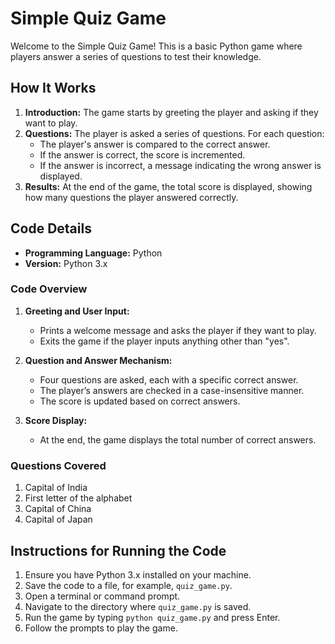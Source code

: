 # Simple Quiz Game

Welcome to the Simple Quiz Game! This is a basic Python game where players answer a series of questions to test their knowledge.

## How It Works

1. **Introduction:** The game starts by greeting the player and asking if they want to play.
2. **Questions:** The player is asked a series of questions. For each question:
   - The player's answer is compared to the correct answer.
   - If the answer is correct, the score is incremented.
   - If the answer is incorrect, a message indicating the wrong answer is displayed.
3. **Results:** At the end of the game, the total score is displayed, showing how many questions the player answered correctly.

## Code Details

- **Programming Language:** Python
- **Version:** Python 3.x

### Code Overview

1. **Greeting and User Input:**
   - Prints a welcome message and asks the player if they want to play.
   - Exits the game if the player inputs anything other than "yes".

2. **Question and Answer Mechanism:**
   - Four questions are asked, each with a specific correct answer.
   - The player’s answers are checked in a case-insensitive manner.
   - The score is updated based on correct answers.

3. **Score Display:**
   - At the end, the game displays the total number of correct answers.

### Questions Covered

1. Capital of India
2. First letter of the alphabet
3. Capital of China
4. Capital of Japan

## Instructions for Running the Code

1. Ensure you have Python 3.x installed on your machine.
2. Save the code to a file, for example, `quiz_game.py`.
3. Open a terminal or command prompt.
4. Navigate to the directory where `quiz_game.py` is saved.
5. Run the game by typing `python quiz_game.py` and press Enter.
6. Follow the prompts to play the game.


